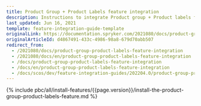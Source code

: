 ```yaml
---
title: Product Group + Product Labels feature integration
description: Instructions to integrate Product group + Product labels feature into a Spryker project.
last_updated: Jun 16, 2021
template: feature-integration-guide-template
originalLink: https://documentation.spryker.com/2021080/docs/product-group-product-labels-feature-integration
originalArticleId: d4867491-433c-4986-98a8-679d70abb507
redirect_from:
  - /2021080/docs/product-group-product-labels-feature-integration
  - /2021080/docs/en/product-group-product-labels-feature-integration
  - /docs/product-group-product-labels-feature-integration
  - /docs/en/product-group-product-labels-feature-integration
  - /docs/scos/dev/feature-integration-guides/202204.0/product-group-product-labels-feature-integration.html
---
```


{% include pbc/all/install-features/{{page.version}}/install-the-product-group-product-labels-feature.md %} <!-- To edit, see /_includes/pbc/all/install-features/202204.0/install-the-product-group-product-labels-feature.md -->
